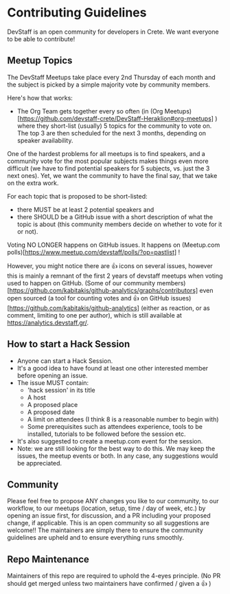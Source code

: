 # Contributing Guidelines

DevStaff is an open community for developers in Crete. We want everyone to be able to contribute! 

## Meetup Topics

The DevStaff Meetups take place every 2nd Thursday of each month and the subject is picked by a simple majority vote by community members. 

Here's how that works:
* The Org Team gets together every so often (in (Org Meetups)[https://github.com/devstaff-crete/DevStaff-Heraklion#org-meetups] ) where they short-list (usually) 5 topics for the community to vote on. The top 3 are then scheduled for the next 3 months, depending on speaker availability. 

One of the hardest problems for all meetups is to find speakers, and a community vote for the most popular subjects makes things even more difficult (we have to find potential speakers for 5 subjects, vs. just the 3 next ones). Yet, we want the community to have the final say, that we take on the extra work. 

For each topic that is proposed to be short-listed:
* there MUST be at least 2 potential speakers and 
* there SHOULD be a GitHub issue with a short description of what the topic is about (this community members decide on whether to vote for it or not). 

Voting NO LONGER happens on GitHub issues. It happens on (Meetup.com polls)[https://www.meetup.com/devstaff/polls/?op=pastlist] ! 

However, you might notice there are :thumbsup: icons on several issues, however this is mainly a remnant of the first 2 years of devstaff meetups when voting used to happen on GitHub. (Some of our community members)[https://github.com/kabitakis/github-analytics/graphs/contributors] even open sourced (a tool for counting votes and :thumbsup: on GitHub issues)[https://github.com/kabitakis/github-analytics] (either as reaction, or as comment, limiting to one per author), which is still available at https://analytics.devstaff.gr/. 


## How to start a Hack Session
* Anyone can start a Hack Session.
* It's a good idea to have found at least one other interested member before opening an issue.
* The issue MUST contain:
  * 'hack session' in its title
  * A host
  * A proposed place
  * A proposed date
  * A limit on attendees (I think 8 is a reasonable number to begin with)
  * Some prerequisites such as attendees experience, tools to be installed, tutorials to be followed before the session etc.
* It's also suggested to create a meetup.com event for the session.
* Note: we are still looking for the best way to do this. We may keep the issues, the meetup events or both. In any case, any suggestions would be appreciated.

## Community 
Please feel free to propose ANY changes you like to our community, to our workflow, to our meetups (location, setup, time / day of week, etc.) by opening an issue first, for discussion, and a PR including your proposed change, if applicable. This is an open community so all suggestions are welcome!! 
The maintainers are simply there to ensure the community guidelines are upheld and to ensure everything runs smoothly. 

## Repo Maintenance
Maintainers of this repo are required to uphold the 4-eyes principle. (No PR should get merged unless two maintainers have confirmed / given a :+1: )
